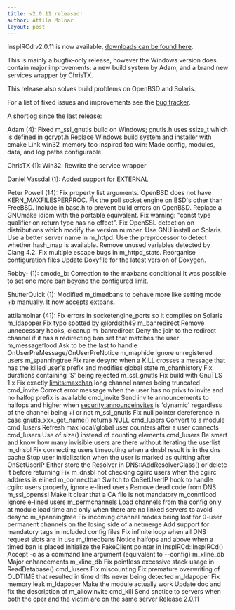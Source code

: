 ```yaml
---
title: v2.0.11 released!
author: Attila Molnar
layout: post
---
```


InspIRCd v2.0.11 is now available, [downloads can be found here](https://github.com/inspircd/inspircd/releases).

This is mainly a bugfix-only release, however the Windows version does contain
major improvements: a new build system by Adam, and a brand new services
wrapper by ChrisTX.

This release also solves build problems on OpenBSD and Solaris.

For a list of fixed issues and improvements see the [bug tracker](https://github.com/inspircd/inspircd/issues?milestone=8&state=closed).

A shortlog since the last release:

Adam (4):
      Fixed m_ssl_gnutls build on Windows; gnutls.h uses ssize_t which is defined in gcrypt.h
      Replace Windows build system and installer with cmake
      Link win32_memory too inspircd too
      win: Made config, modules, data, and log paths configurable.

ChrisTX (1):
      Win32: Rewrite the service wrapper

Daniel Vassdal (1):
      Added support for EXTERNAL

Peter Powell (14):
      Fix property list arguments.
      OpenBSD does not have KERN_MAXFILESPERPROC.
      Fix the poll socket engine on BSD's other than FreeBSD.
      Include <list> in base.h to prevent build errors on OpenBSD.
      Replace a GNUmake idiom with the portable equivalent.
      Fix warning: "const type qualifier on return type has no effect".
      Fix OpenSSL detection on distributions which modify the version number.
      Use GNU install on Solaris.
      Use a better server name in m_httpd.
      Use the preprocessor to detect whether hash_map is available.
      Remove unused variables detected by Clang 4.2.
      Fix multiple escape bugs in m_httpd_stats.
      Reorganise configuration files
      Update Doxyfile for the latest version of Doxygen.

Robby- (1):
      cmode_b: Correction to the maxbans conditional     It was possible to set one more ban beyond the configured limit.

ShutterQuick (1):
      Modified m_timedbans to behave more like setting mode +b manually.     It now accepts extbans. 

attilamolnar (41):
      Fix errors in socketengine_ports so it compiles on Solaris
      m_ldapoper Fix typo spotted by @lordsith49
      m_banredirect Remove unnecessary hooks, cleanup
      m_banredirect Deny the join to the redirect channel if it has a redirecting ban set that matches the user
      m_messageflood Ask to be the last to handle OnUserPreMessage/OnUserPreNotice
      m_maphide Ignore unregistered users
      m_spanningtree Fix rare desync when a KILL crosses a message that has the killed user's prefix and modifies global state
      m_chanhistory Fix durations containing 'S' being rejected
      m_ssl_gnutls Fix build with GnuTLS 1.x
      Fix exactly <limits:maxchan> long channel names being truncated
      cmd_invite Correct error message when the user has no privs to invite and no halfop prefix is available
      cmd_invite Send invite announcements to halfops and higher when <security:announceinvites> is 'dynamic' regardless of the channel being +i or not
      m_ssl_gnutls Fix null pointer dereference in case gnutls_xxx_get_name() returns NULL
      cmd_lusers Convert to a module
      cmd_lusers Refresh max local/global user counters after a user connects
      cmd_lusers Use of size() instead of counting elements
      cmd_lusers Be smart and know how many invisible users are there without iterating the userlist
      m_dnsbl Fix connecting users timeouting when a dnsbl result is in the dns cache
      Stop user initialization when the user is marked as quitting after OnSetUserIP
      Either store the Resolver in DNS::AddResolverClass() or delete it before returning
      Fix m_dnsbl not checking cgiirc users when the cgiirc address is elined
      m_connectban Switch to OnSetUserIP hook to handle cgiirc users properly, ignore e-lined users
      Remove dead code from DNS
      m_ssl_openssl Make it clear that a CA file is not mandatory
      m_connflood Ignore e-lined users
      m_permchannels Load channels from the config only at module load time and only when there are no linked servers to avoid desync
      m_spanningtree Fix incoming channel modes being lost for 0-user permanent channels on the losing side of a netmerge
      Add support for mandatory tags in included config files
      Fix infinite loop when all DNS request slots are in use
      m_timedbans Notice halfops and above when a timed ban is placed
      Initialize the FakeClient pointer in InspIRCd::InspIRCd()
      Accept -c as a command line argument (equivalent to --config)
      m_xline_db Major enhancements
      m_xline_db Fix pointless excessive stack usage in ReadDatabase()
      cmd_lusers Fix miscounting
      Fix premature overwriting of OLDTIME that resulted in time drifts never being detected
      m_ldapoper Fix memory leak
      m_ldapoper Make the module actually work
      Update doc and fix the description of m_allowinvite
      cmd_kill Send snotice to servers when both the oper and the victim are on the same server
      Release 2.0.11
